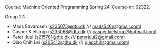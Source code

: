 Course: Machine Oriented Programming Spring 24. Course-nr: 02322.

Group 27:
 - Mads Edvardsen (s235075@dtu.dk /// mads546n@gmail.com).
 - Casper Kielstrup (s235068@dtu.dk /// casper.kielstrup@hotmail.com).
 - Peter Juul (s215781@dtu.dk /// peterjuul2@gmail.com)
 - Qiao Chih Lei (s205412@dtu.dk /// qiaochih@gmail.com)
